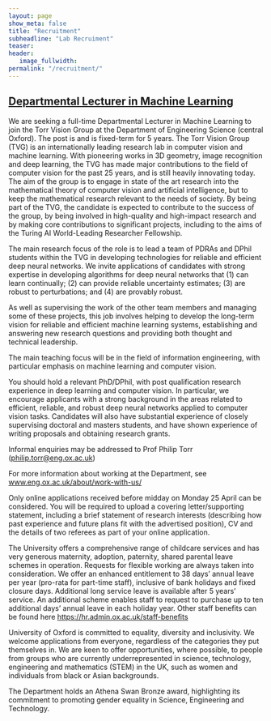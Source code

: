 ```yaml
---
layout: page
show_meta: false
title: "Recruitment"
subheadline: "Lab Recruiment"
teaser: 
header:
   image_fullwidth: 
permalink: "/recruitment/"
---
```


## [Departmental Lecturer in Machine Learning](https://my.corehr.com/pls/uoxrecruit/erq_jobspec_version_4.display_form?p_company=10&p_internal_external=E&p_display_in_irish=N&p_process_type=&p_applicant_no=&p_form_profile_detail=&p_display_apply_ind=Y&p_refresh_search=Y&p_recruitment_id=156460)

We are seeking a full-time Departmental Lecturer in Machine Learning to join the Torr Vision Group at the Department of Engineering Science (central Oxford).  The post is and is fixed-term for 5 years. The Torr Vision Group (TVG) is an internationally leading research lab in computer vision and machine learning. With pioneering works in 3D geometry, image recognition and deep learning, the TVG has made major contributions to the field of computer vision for the past 25 years, and is still heavily innovating today. The aim of the group is to engage in state of the art research into the mathematical theory of computer vision and artificial intelligence, but to keep the mathematical research relevant to the needs of society. By being part of the TVG, the candidate is expected to contribute to the success of the group, by being involved in high-quality and high-impact research and by making core contributions to significant projects, including to the aims of the Turing AI World-Leading Researcher Fellowship.
 
The main research focus of the role is to lead a team of PDRAs and DPhil students within the TVG in developing technologies for reliable and efficient deep neural networks. We invite applications of candidates with strong expertise in developing algorithms for deep neural networks that (1) can learn continually; (2) can provide reliable uncertainty estimates; (3) are robust to perturbations; and (4) are provably robust.  
 
As well as supervising the work of the other team members and managing some of these projects, this job involves helping to develop the long-term vision for reliable and efficient machine learning systems, establishing and answering new research questions and providing both thought and technical leadership.
 
The main teaching focus will be in the field of information engineering, with particular emphasis on machine learning and computer vision.   
 
You should hold a relevant PhD/DPhil, with post qualification research experience in deep learning and computer vision. In particular, we encourage applicants with a strong background in the areas related to efficient, reliable, and robust deep neural networks applied to computer vision tasks. Candidates will also have substantial experience of closely supervising doctoral and masters students, and have shown experience of writing proposals and obtaining research grants.
 
Informal enquiries may be addressed to Prof Philip Torr (philip.torr@eng.ox.ac.uk)
 
For more information about working at the Department, see www.eng.ox.ac.uk/about/work-with-us/
 
Only online applications received before midday on Monday 25 April can be considered. You will be required to upload a covering letter/supporting statement, including a brief statement of research interests (describing how past experience and future plans fit with the advertised position), CV and the details of two referees as part of your online application. 
 
The University offers a comprehensive range of childcare services and has very generous maternity, adoption, paternity, shared parental leave schemes in operation. Requests for flexible working are always taken into consideration. We offer an enhanced entitlement to 38 days’ annual leave per year (pro-rata for part-time staff), inclusive of bank holidays and fixed closure days. Additional long service leave is available after 5 years’ service. An additional scheme enables staff to request to purchase up to ten additional days’ annual leave in each holiday year. Other staff benefits can be found here https://hr.admin.ox.ac.uk/staff-benefits 
 
University of Oxford is committed to equality, diversity and inclusivity. We welcome applications from everyone, regardless of the categories they put themselves in. We are keen to offer opportunities, where possible, to people from groups who are currently underrepresented in science, technology, engineering and mathematics (STEM) in the UK, such as women and individuals from black or Asian backgrounds. 
 
The Department holds an Athena Swan Bronze award, highlighting its commitment to promoting gender equality in Science, Engineering and Technology.
